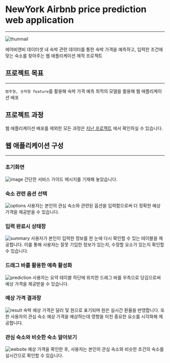 # NewYork Airbnb price prediction web application
-----
![thumnail](https://user-images.githubusercontent.com/70729822/193028201-18646f04-9b8d-4bb7-9317-5278d73fd8ba.png)

에어비앤비 데이터셋 내 숙박 관련 데이터를 통한 숙박 가격을 예측하고, 입력한 조건에 맞는 숙소를 찾아주는 웹 애플리케이션 제작 프로젝트


## 프로젝트 목표
----
`범주형, 숫자형 feature`를 활용해 숙박 가격 예측
최적의 모델을 활용해 웹 애플리케이션 배포

## 프로젝트 과정
웹 애플리케이션 배포를 제외한 모든 과정은 [지난 프로젝트](https://github.com/9haeng/NewYork-Airbnb-price-prediction) 에서 확인하실 수 있습니다.


## 웹 애플리케이션 구성
----
### 초기화면
![image](https://user-images.githubusercontent.com/70729822/193028956-245b5c43-4cfe-4c9d-8bc6-a74deb49a9c8.png)
간단한 서비스 가이드 메시지를 기재해 놓았습니다.

### 숙소 관련 옵션 선택
![options](https://user-images.githubusercontent.com/70729822/193029118-c749ab37-864a-4704-af73-662a4c368e5f.gif)
사용자는 본인의 관심 숙소와 관련된 옵션을 입력함으로써 더 정확한 예상 가격을 제공받을 수 있습니다.

### 입력 완료시 상태창
![summary](https://user-images.githubusercontent.com/70729822/193029599-87d8ac3a-025a-483c-bcfb-b55ea5bbc286.png)
사용자가 본인이 입력한 정보를 한 눈에 다시 확인할 수 있는 테이블을 제공합니다. 이를 통해 사용자는 잘못 기입한 정보가 있는지, 수정할 요소가 있는지 확인할 수 있습니다.

### 드래그 바를 활용한 예측 활성화
![prediction](https://user-images.githubusercontent.com/70729822/193029168-a361958a-3ce1-48ba-a364-18de2bb4a78c.gif)
사용자는 요약 테이블 하단에 위치한 드래그 바를 우측으로 당김으로써 예상 가격을 제공받을 수 있습니다.

### 예상 가격 결과창
![result](https://user-images.githubusercontent.com/70729822/193029196-94e3b600-9ddd-4f9c-a123-2e0a421069be.png)
숙박 예상 가격은 달러 및 원으로 표기되며 원은 실시간 환율을 반영합니다.
또한 사용자의 관심 숙소 예상 가격을 예상하는데 영향을 미친 중요한 요소를 시각화해 제공합니다.

### 관심 숙소와 비슷한 숙소 알아보기
![website](https://user-images.githubusercontent.com/70729822/193030144-ffda61a2-7854-42ab-9909-4c2407923657.gif)
예상 가격을 확인한 후, 사용자는 본인의 관심 숙소와 비슷한 조건의 숙소를 실시간으로 확인할 수 있습니다.



